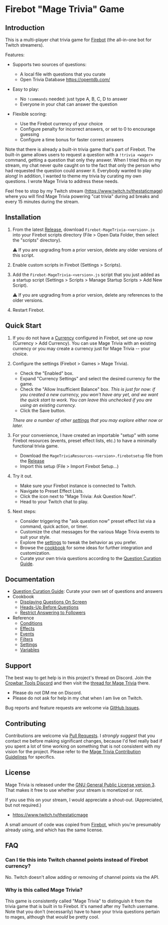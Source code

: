 # Firebot "Mage Trivia" Game

## Introduction

This is a multi-player chat trivia game for [Firebot](https://firebot.app/) (the all-in-one bot for Twitch streamers).

Features:
- Supports two sources of questions:
  - A local file with questions that you curate
  - Open Trivia Database <https://opentdb.com/>

- Easy to play:
  - No `!commands` needed: just type A, B, C, D to answer
  - Everyone in your chat can answer the question

- Flexible scoring:
  - Use the Firebot currency of your choice
  - Configure penalty for incorrect answers, or set to 0 to encourage guessing
  - Configure a time bonus for faster correct answers

Note that there is already a built-in trivia game that's part of Firebot. The built-in game allows users to request a question with a `!trivia <wager>` command, getting a question that only they answer. When I tried this on my stream, my chat never quite caught on to the fact that only the person who had requested the question could answer it. Everybody wanted to play along! In addition, I wanted to theme my trivia by curating my own questions. I wrote Mage Trivia to address these needs.

Feel free to stop by my Twitch stream (<https://www.twitch.tv/thestaticmage>) where you will find Mage Trivia powering "cat trivia" during ad breaks and every 15 minutes during the stream.

## Installation

1. From the latest [Release](https://github.com/TheStaticMage/firebot-mage-trivia/releases), download `Firebot-MageTrivia-<version>.js` into your Firebot scripts directory (File &gt; Open Data Folder, then select the "scripts" directory).

    :warning: If you are upgrading from a prior version, delete any older versions of this script.

2. Enable custom scripts in Firebot (Settings &gt; Scripts).

3. Add the `Firebot-MageTrivia-<version>.js` script that you just added as a startup script (Settings &gt; Scripts &gt; Manage Startup Scripts &gt; Add New Script).

    :warning: If you are upgrading from a prior version, delete any references to the older versions.

4. Restart Firebot.

## Quick Start

1. If you do not have a [Currency](https://youtu.be/X60p7rSF98w?si=v4oxmFLGxVxlmHWz&t=58) configured in Firebot, set one up now (Currency &gt; Add Currency). You can use Mage Trivia with an existing currency or you may create a currency just for Mage Trivia -- your choice.

2. Configure the settings (Firebot &gt; Games &gt; Mage Trivia).

    - Check the "Enabled" box.
    - Expand "Currency Settings" and select the desired currency for the game.
    - Check the "Allow Insufficient Balance" box.
        _This is just for now: if you created a new currency, you won't have any yet, and we want the quick start to work. You can leave this unchecked if you are using an existing currency._
    - Click the Save button.

    _There are a number of other [settings](/doc/settings.md) that you may explore either now or later._

3. For your convenience, I have created an importable "setup" with some Firebot resources (events, preset effect lists, etc.) to have a minimally functional trivia game.

    - Download the `MageTriviaResources-<version>.firebotsetup` file from the [Release](https://github.com/TheStaticMage/firebot-mage-trivia/releases)
    - Import this setup (File &gt; Import Firebot Setup...)

4. Try it out.

    - Make sure your Firebot instance is connected to Twitch.
    - Navigate to Preset Effect Lists.
    - Click the icon next to "Mage Trivia: Ask Question Now!".
    - Head to your Twitch chat to play.

5. Next steps:

    - Consider triggering the "ask question now" preset effect list via a command, quick action, or timer.
    - Customize the chat messages for the various Mage Trivia events to suit your style.
    - Explore the [settings](/doc/reference/settings.md) to tweak the behavior as you prefer.
    - Browse the [cookbook](/doc/cookbook/) for some ideas for further integration and customization.
    - Curate your own trivia questions according to the [Question Curation Guide](/doc/questions.md).

## Documentation

- [Question Curation Guide](/doc/questions.md): Curate your own set of questions and answers
- Cookbook
  - [Displaying Questions On Screen](/doc/cookbook/display-question-on-screen.md)
  - [Heads-Up Before Questions](/doc/cookbook/heads-up-before-questions.md)
  - [Restrict Answering to Followers](/doc/cookbook/restrict-answer-to-followers.md)
- Reference
  - [Conditions](/doc/reference/conditions.md)
  - [Effects](/doc/reference/effects.md)
  - [Events](/doc/reference/events.md)
  - [Filters](/doc/reference/filters.md)
  - [Settings](/doc/reference/settings.md)
  - [Variables](/doc/reference/variables.md)

## Support

The best way to get help is in this project's thread on Discord. Join the [Crowbar Tools Discord](https://discord.gg/crowbartools-372817064034959370) and then visit the [thread for Mage Trivia]() there.

  - Please do not DM me on Discord.
  - Please do not ask for help in my chat when I am live on Twitch.

Bug reports and feature requests are welcome via [GitHub Issues](https://github.com/TheStaticMage/firebot-mage-trivia/issues).

## Contributing

Contributions are welcome via [Pull Requests](https://github.com/TheStaticMage/firebot-mage-trivia/pulls). I _strongly suggest_ that you contact me before making significant changes, because I'd feel really bad if you spent a lot of time working on something that is not consistent with my vision for the project. Please refer to the [Mage Trivia Contribution Guidelines](/.github/contributing.md) for specifics.

## License

Mage Trivia is released under the [GNU General Public License version 3](/LICENSE). That makes it free to use whether your stream is monetized or not.

If you use this on your stream, I would appreciate a shout-out. (Appreciated, but not required.)

- <https://www.twitch.tv/thestaticmage>

A small amount of code was copied from [Firebot](https://github.com/crowbartools/firebot), which you're presumably already using, and which has the same license.

## FAQ

### Can I tie this into Twitch channel points instead of Firebot currency?

No. Twitch doesn't allow adding or removing of channel points via the API.

### Why is this called Mage Trivia?

This game is consistently called "Mage Trivia" to distinguish it from the trivia game that is built in to Firebot. It's named after my Twitch username. Note that you don't (necessarily) have to have your trivia questions pertain to mages, although that _would_ be pretty cool.
